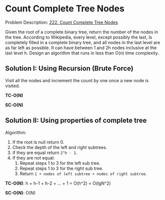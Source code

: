 # Count Complete Tree Nodes

Problem
Description: [222. Count Complete Tree Nodes](https://leetcode.com/problems/count-complete-tree-nodes/)

Given the root of a complete binary tree, return the number of the nodes in the tree. According to
Wikipedia, every level, except possibly the last, is completely filled in a complete binary tree,
and all nodes in the last level are as far left as possible. It can have between 1 and 2h nodes
inclusive at the last level h. Design an algorithm that runs in less than O(n) time complexity.

## Solution I: Using Recursion (Brute Force)

Visit all the nodes and increment the count by one once a new node is visited.

**TC-O(N)**

**SC-O(N)**

## Solution II: Using properties of complete tree

Algorithm:

1. If the root is null return 0.
1. Check the depth of the left and right subtrees.
1. If they are equal return `2^h - 1`.
1. If they are not equal:
    1. Repeat steps 1 to 3 for the left sub tree.
    1. Repeat steps 1 to 3 for the right sub tree.
    1. Return `1 + nodes of left subtree + nodes of right subtree`.

**TC-O(N)**: h + h-1 + h-2 + ... + 1 = O(h^2) = O(lgN^2)

**SC-O(N)**: O(N)
